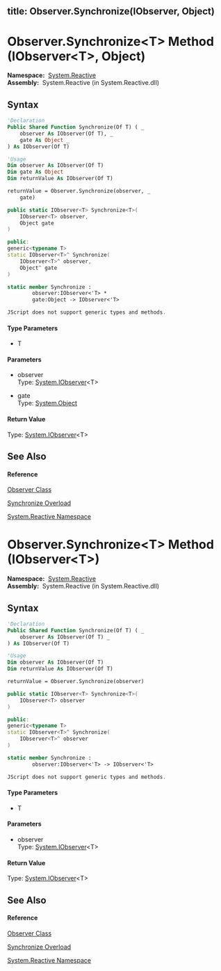 title: Observer.Synchronize<T>(IObserver<T>, Object)
---
# Observer.Synchronize\<T\> Method (IObserver\<T\>, Object)

**Namespace:**  [System.Reactive](System.Reactive/System.Reactive)  
**Assembly:**  System.Reactive (in System.Reactive.dll)

## Syntax

```vb
'Declaration
Public Shared Function Synchronize(Of T) ( _
    observer As IObserver(Of T), _
    gate As Object _
) As IObserver(Of T)
```

```vb
'Usage
Dim observer As IObserver(Of T)
Dim gate As Object
Dim returnValue As IObserver(Of T)

returnValue = Observer.Synchronize(observer, _
    gate)
```

```csharp
public static IObserver<T> Synchronize<T>(
    IObserver<T> observer,
    Object gate
)
```

```c++
public:
generic<typename T>
static IObserver<T>^ Synchronize(
    IObserver<T>^ observer, 
    Object^ gate
)
```

```fsharp
static member Synchronize : 
        observer:IObserver<'T> * 
        gate:Object -> IObserver<'T> 
```

```javascript
JScript does not support generic types and methods.
```

#### Type Parameters

- T

#### Parameters

- observer  
  Type: [System.IObserver](https://msdn.microsoft.com/en-us/library/Dd783449)\<T\>

- gate  
  Type: [System.Object](https://msdn.microsoft.com/en-us/library/e5kfa45b)

#### Return Value

Type: [System.IObserver](https://msdn.microsoft.com/en-us/library/Dd783449)\<T\>

## See Also

#### Reference

[Observer Class](Observer/Observer)

[Synchronize Overload](Synchronize/Observer.Synchronize)

[System.Reactive Namespace](System.Reactive/System.Reactive)

# Observer.Synchronize\<T\> Method (IObserver\<T\>)

**Namespace:**  [System.Reactive](System.Reactive/System.Reactive)  
**Assembly:**  System.Reactive (in System.Reactive.dll)

## Syntax

```vb
'Declaration
Public Shared Function Synchronize(Of T) ( _
    observer As IObserver(Of T) _
) As IObserver(Of T)
```

```vb
'Usage
Dim observer As IObserver(Of T)
Dim returnValue As IObserver(Of T)

returnValue = Observer.Synchronize(observer)
```

```csharp
public static IObserver<T> Synchronize<T>(
    IObserver<T> observer
)
```

```c++
public:
generic<typename T>
static IObserver<T>^ Synchronize(
    IObserver<T>^ observer
)
```

```fsharp
static member Synchronize : 
        observer:IObserver<'T> -> IObserver<'T> 
```

```javascript
JScript does not support generic types and methods.
```

#### Type Parameters

- T

#### Parameters

- observer  
  Type: [System.IObserver](https://msdn.microsoft.com/en-us/library/Dd783449)\<T\>

#### Return Value

Type: [System.IObserver](https://msdn.microsoft.com/en-us/library/Dd783449)\<T\>

## See Also

#### Reference

[Observer Class](Observer/Observer)

[Synchronize Overload](Synchronize/Observer.Synchronize)

[System.Reactive Namespace](System.Reactive/System.Reactive)
